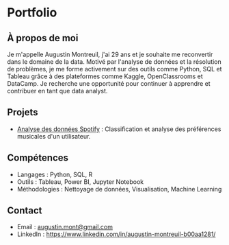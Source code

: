 # Portfolio 

## À propos de moi
Je m'appelle Augustin Montreuil, j'ai 29 ans et je souhaite me reconvertir dans le domaine de la data. Motivé par l'analyse de données et la résolution de problèmes, je me forme activement sur des outils comme Python, SQL et Tableau grâce à des plateformes comme Kaggle, OpenClassrooms et DataCamp. Je recherche une opportunité pour continuer à apprendre et contribuer en tant que data analyst.  

## Projets
- [Analyse des données Spotify](https://github.com/augu-gif/projet-spotify) : Classification et analyse des préférences musicales d'un utilisateur.

## Compétences
- Langages : Python, SQL, R
- Outils : Tableau, Power BI, Jupyter Notebook
- Méthodologies : Nettoyage de données, Visualisation, Machine Learning

## Contact
- Email : augustin.mont@gmail.com
- LinkedIn : https://www.linkedin.com/in/augustin-montreuil-b00aa1281/

